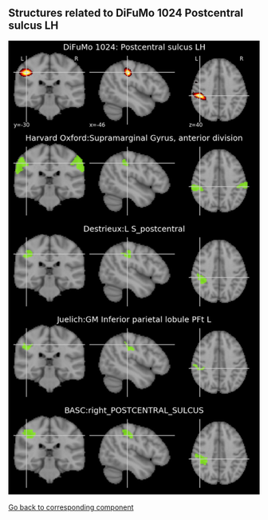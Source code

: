 


## Structures related to DiFuMo 1024 Postcentral sulcus LH

![315](315.jpg "Structures related to DiFuMo 1024 Postcentral sulcus LH")

[Go back to corresponding component](https://parietal-inria.github.io/DiFuMo/1024/html/315.html)